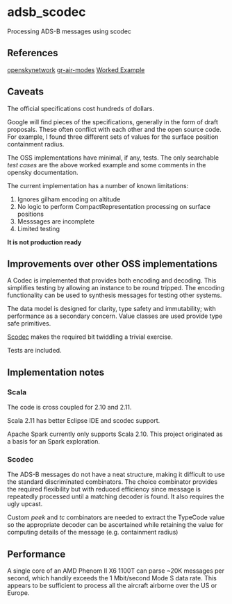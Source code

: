 # adsb_scodec
Processing ADS-B messages using scodec

## References
[openskynetwork](https://github.com/openskynetwork/java-adsb)
[gr-air-modes](https://github.com/bistromath/gr-air-modes)
[Worked Example](http://www.lll.lu/~edward/edward/adsb/DecodingADSBposition.html)

## Caveats

The official specifications cost hundreds of dollars.

Google will find pieces of the specifications, generally in the form
of draft proposals. These often conflict with each other and the open source
code. For example, I found three different sets of values for the surface position containment
radius. 

The OSS implementations have minimal, if any, tests. The only searchable _test cases_ are  the
above worked example and some comments in the opensky documentation. 

The current implementation has a number of known limitations:
1. Ignores gilham encoding on altitude
2. No logic to perform CompactRepresentation processing on surface positions
3. Messsages are incomplete
4. Limited testing

**It is not production ready**


## Improvements over other OSS implementations

A Codec is implemented that provides both encoding and decoding.
This simplifies testing by allowing an instance to be round tripped.
The encoding functionality can be used to synthesis messages for testing other systems.

The data model is designed for clarity, type safety and immutability; with performance as a secondary concern.
Value classes are used provide type safe primitives.

[Scodec](http://scodec.org/) makes the required bit twiddling a trivial exercise. 

Tests are included.


## Implementation notes

### Scala

The code is cross coupled for 2.10 and 2.11.

Scala 2.11 has better Eclipse IDE and scodec support.

Apache Spark currently only supports Scala 2.10. 
This project originated as a basis for an Spark exploration.

### Scodec

The ADS-B messages do not have a neat structure, making it difficult to use the standard discriminated combinators.
The choice combinator provides the required flexibility but with reduced efficiency since message is repeatedly processed
until a matching decoder is found. It also requires the ugly upcast. 

Custom _peek_ and _tc_ combinators are needed to extract the TypeCode value so the appropriate decoder can be ascertained
while retaining the value for computing details of the message (e.g. containment radius)

## Performance

A single core of an AMD Phenom II X6 1100T can parse ~20K messages per second, which handily exceeds the 1 Mbit/second Mode S
data rate. This appears to be sufficient to process all the aircraft airborne over the US or Europe.